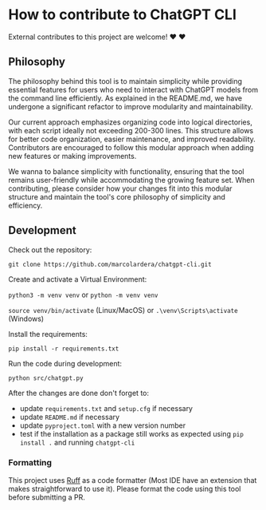 # How to contribute to ChatGPT CLI

External contributes to this project are welcome! :heart: :heart:

## Philosophy

The philosophy behind this tool is to maintain simplicity while providing essential features for users who need to interact with ChatGPT models from the command line efficiently. As explained in the README.md, we have undergone a significant refactor to improve modularity and maintainability.

Our current approach emphasizes organizing code into logical directories, with each script ideally not exceeding 200-300 lines. This structure allows for better code organization, easier maintenance, and improved readability. Contributors are encouraged to follow this modular approach when adding new features or making improvements.

We wanna to balance simplicity with functionality, ensuring that the tool remains user-friendly while accommodating the growing feature set. When contributing, please consider how your changes fit into this modular structure and maintain the tool's core philosophy of simplicity and efficiency.

## Development

Check out the repository:

`git clone https://github.com/marcolardera/chatgpt-cli.git`

Create and activate a Virtual Environment:

`python3 -m venv venv` or `python -m venv venv`

`source venv/bin/activate` (Linux/MacOS) or `.\venv\Scripts\activate` (Windows)

Install the requirements:

`pip install -r requirements.txt`

Run the code during development:

`python src/chatgpt.py`

After the changes are done don't forget to:

- update `requirements.txt` and `setup.cfg` if necessary
- update `README.md` if necessary
- update `pyproject.toml` with a new version number
- test if the installation as a package still works as expected using `pip install .` and running `chatgpt-cli`

### Formatting

This project uses [Ruff](https://github.com/astral-sh/ruff) as a code formatter (Most IDE have an extension that makes straightforward to use it). Please format the code using this tool before submitting a PR.
